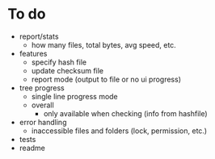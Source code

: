 # To do

- report/stats
  - how many files, total bytes, avg speed, etc.
- features
  - specify hash file
  - update checksum file
  - report mode (output to file or no ui progress)
- tree progress
  - single line progress mode
  - overall
    - only available when checking (info from hashfile)
- error handling
  - inaccessible files and folders (lock, permission, etc.)
- tests
- readme
